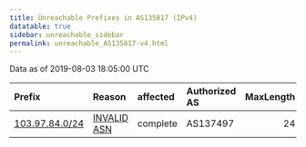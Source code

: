 ```yaml
---
title: Unreachable Prefixes in AS135817 (IPv4)
datatable: true
sidebar: unreachable_sidebar
permalink: unreachable_AS135817-v4.html
---
```


Data as of 2019-08-03 18:05:00 UTC


<div class="datatable-begin"></div>

| Prefix                                                 | Reason                                                                                                 | affected   | Authorized AS   |   MaxLength | Anchor                                       |   unreachable /24s |
|:-------------------------------------------------------|:-------------------------------------------------------------------------------------------------------|:-----------|:----------------|------------:|:---------------------------------------------|-------------------:|
| [103.97.84.0/24](https://stat.ripe.net/103.97.84.0/24) | [INVALID ASN](https://rpki-validator.ripe.net/announcement-preview?asn=AS135817&prefix=103.97.84.0/24) | complete   | AS137497        |          24 | [APNIC](unreachable_APNIC_RPKI_Root-v4.html) |                  1 |

<div class="datatable-end"></div>